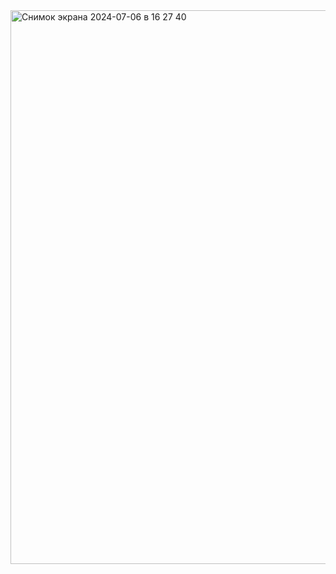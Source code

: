 <img width="886" alt="Снимок экрана 2024-07-06 в 16 27 40" src="https://github.com/AlBokov/docker_task_1/assets/95411491/88458233-c783-4e55-9650-4790ec632875">
